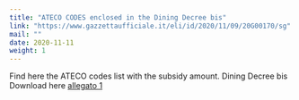 ```yaml
---
title: "ATECO CODES enclosed in the Dining Decree bis"
link: "https://www.gazzettaufficiale.it/eli/id/2020/11/09/20G00170/sg"
mail: ""
date: 2020-11-11
weight: 1
---
```


Find here the ATECO codes list with the subsidy amount. Dining Decree bis  
Download here [allegato 1](/documents/decreto-ristori-bis-allegati.pdf/)
